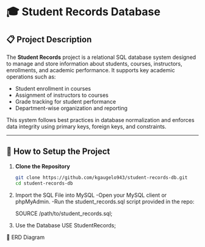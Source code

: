 # 🎓 Student Records Database

## 📋 Project Description

The **Student Records** project is a relational SQL database system designed to manage and store information about students, courses, instructors, enrollments, and academic performance. It supports key academic operations such as:

- Student enrollment in courses
- Assignment of instructors to courses
- Grade tracking for student performance
- Department-wise organization and reporting

This system follows best practices in database normalization and enforces data integrity using primary keys, foreign keys, and constraints.

---

## 🚀 How to Setup the Project

1. **Clone the Repository**  
   ```bash
   git clone https://github.com/kgaugelo943/student-records-db.git
   cd student-records-db

2. Import the SQL File into MySQL
   -Open your MySQL client or phpMyAdmin.
   -Run the student_records.sql script provided in the repo:

   SOURCE /path/to/student_records.sql;

3. Use the Database
USE StudentRecords;
 
🧠 ERD Diagram





